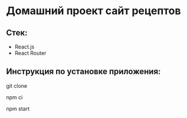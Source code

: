 # Домашний проект сайт рецептов

## Стек: 

* React.js
* React Router

## Инструкция по установке приложения:

  git clone 

  npm ci

  npm start
